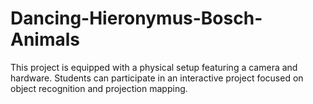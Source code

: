 # Dancing-Hieronymus-Bosch-Animals
This project is equipped with a physical setup featuring a camera and hardware.   Students can participate in an interactive project focused on object recognition and projection mapping.
